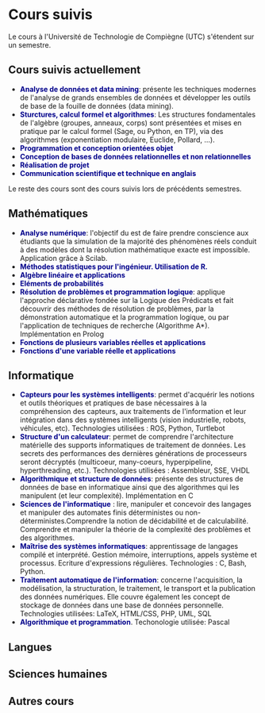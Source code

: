 # Cours suivis

Le cours à l'Université de Technologie de Compiègne (UTC) s'étendent sur un semestre.

## Cours suivis actuellement
* <strong><span style="color:darkblue">Analyse de données et data mining</span></strong>: présente les techniques modernes de l'analyse de grands ensembles de données et développer les outils de base de la fouille de données (data mining).
* <strong><span style="color:darkblue">Sturctures, calcul formel et algorithmes</span></strong>: Les structures fondamentales de l'algèbre (groupes, anneaux, corps) sont présentées et mises en pratique par le calcul formel (Sage, ou Python, en TP), via des algorithmes (exponentiation modulaire, Euclide, Pollard, ...).
* <strong><span style="color:darkblue">Programmation et conception orientées objet</span></strong>
* <strong><span style="color:darkblue">Conception de bases de données relationnelles et non relationnelles</span></strong>
* <strong><span style="color:darkblue">Réalisation de projet</span></strong>
* <strong><span style="color:darkblue">Communication scientifique et technique en anglais</span></strong>


Le reste des cours sont des cours suivis lors de précédents semestres.


## Mathématiques
* <strong><span style="color:darkblue">Analyse numérique</span></strong>: l'objectif du est de faire prendre conscience aux étudiants que la simulation de la majorité des phénomènes réels conduit à des modèles dont la résolution mathématique exacte est impossible. Application grâce à Scilab.
* <strong><span style="color:darkblue">Méthodes statistiques pour l'ingénieur. Utilisation de R.</span></strong>
* <strong><span style="color:darkblue">Algèbre linéaire et applications</span></strong>
* <strong><span style="color:darkblue">Eléments de probabilités</span></strong>
* <strong><span style="color:darkblue">Résolution de problèmes et programmation logique</span></strong>: applique l'approche déclarative fondée sur la Logique des Prédicats et fait découvrir des méthodes de résolution de problèmes, par la démonstration automatique et la programmation logique, ou par l'application de techniques de recherche (Algorithme A*). Implémentation en Prolog
* <strong><span style="color:darkblue">Fonctions de plusieurs variables réelles et applications</span></strong>
* <strong><span style="color:darkblue">Fonctions d'une variable réelle et applications</span></strong>

## Informatique
* <strong><span style="color:darkblue">Capteurs pour les systèmes intelligents</span></strong>: permet d'acquérir les notions et outils théoriques et pratiques de base nécessaires à la compréhension des capteurs, aux traitements de l'information et leur intégration dans des systèmes intelligents (vision industrielle, robots, véhicules, etc). Technologies utilisées : ROS, Python, Turtlebot
* <strong><span style="color:darkblue">Structure d'un calculateur</span></strong>: permet de comprendre l'architecture matérielle des supports informatiques de traitement de données. Les secrets des performances des dernières générations de processeurs seront décryptés (multicoeur, many-coeurs, hyperpipeline, hyperthreading, etc.). Technologies utilisées : Assembleur, SSE, VHDL
* <strong><span style="color:darkblue">Algorithmique et structure de données</span></strong>: présente des structures de données de base en informatique ainsi que des algorithmes qui les manipulent (et leur complexité). Implémentation en C
* <strong><span style="color:darkblue">Sciences de l'informatique</span></strong> : lire, manipuler et concevoir des langages et manipuler des automates finis déterministes ou non-déterministes.Comprendre la notion de décidabilité et de calculabilité. Comprendre et manipuler la théorie de la complexité des problèmes et des algorithmes.
* <strong><span style="color:darkblue">Maîtrise des systèmes informatiques</span></strong>: apprentissage de langages compilé et interprété. Gestion mémoire, interruptions, appels système et processus. Ecriture d'expressions régulières. Technologies : C, Bash, Python.
* <strong><span style="color:darkblue">Traitement automatique de l'information</span></strong>: concerne l'acquisition, la modélisation, la structuration, le traitement, le transport et la publication des données numériques. Elle couvre également les concept de stockage de données dans une base de données personnelle. Technologies utilisées: LaTeX, HTML/CSS, PHP, UML, SQL
* <strong><span style="color:darkblue">Algorithmique et programmation</span></strong>. Techonologie utilisée: Pascal

## Langues

## Sciences humaines

## Autres cours

